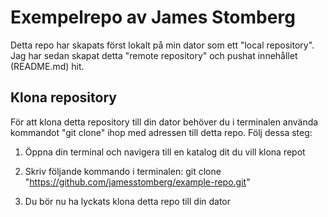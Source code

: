 # Exempelrepo av James Stomberg

Detta repo har skapats först lokalt på min dator som ett "local repository". Jag har sedan skapat detta "remote repository" och pushat innehållet (README.md) hit.

## Klona repository

För att klona detta repository till din dator behöver du i terminalen använda kommandot "git clone" ihop med adressen till detta repo. Följ dessa steg:

1. Öppna din terminal och navigera till en katalog dit du vill klona repot

2. Skriv följande kommando i terminalen: git clone "https://github.com/jamesstomberg/example-repo.git"

3. Du bör nu ha lyckats klona detta repo till din dator

